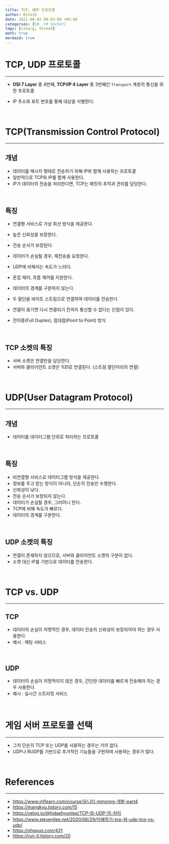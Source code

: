 ```yaml
---
title: TCP, UDP 프로토콜
author: Rito15
date: 2021-08-02 00:02:00 +09:00
categories: [C#, C# Socket]
tags: [csharp, thread]
math: true
mermaid: true
---
```


# TCP, UDP 프로토콜
---

- **OSI 7 Layer** 중 4번째, **TCP/IP 4 Layer** 중 3번째인 `Transport` 계층의 통신을 위한 프로토콜

- IP 주소와 포트 번호를 통해 대상을 식별한다.

<br>

# TCP(Transmission Control Protocol)
---

## **개념**
- 데이터를 메시지 형태로 전송하기 위해 IP와 함께 사용하는 프로토콜
- 일반적으로 TCP와 IP를 함께 사용한다.
- IP가 데이터의 전송을 처리한다면, TCP는 패킷의 추적과 관리를 담당한다.

<br>

## **특징**
- 연결형 서비스로 가상 회선 방식을 제공한다.
- 높은 신뢰성을 보장한다.
- 전송 순서가 보장된다.
- 데이터가 손실될 경우, 재전송을 요청한다.
- UDP에 비해서는 속도가 느리다.
- 혼잡 제어, 흐름 제어를 지원한다.
- 데이터의 경계를 구분하지 않는다.

- 두 말단을 바이트 스트림으로 연결하여 데이터를 전송한다.
- 연결이 끊기면 다시 연결되기 전까지 통신할 수 없다는 단점이 있다.

- 전이중(Full Duplex), 점대점(Point to Point) 방식

<br>

## **TCP 소켓의 특징**
- 서버 소켓은 연결만을 담당한다.
- 서버와 클라이언트 소켓은 1대1로 연결된다. (스트림 말단끼리의 연결)

<br>

# UDP(User Datagram Protocol)
---

## **개념**
- 데이터를 데이터그램 단위로 처리하는 프로토콜

<br>

## **특징**
- 비연결형 서비스로 데이터그램 방식을 제공한다.
- 정보를 주고 받는 방식이 아니라, 단순히 전송만 수행한다.
- 신뢰성이 낮다.
- 전송 순서가 보장되지 않는다.
- 데이터가 손실될 경우, 그러려니 한다.
- TCP에 비해 속도가 빠르다.
- 데이터의 경계를 구분한다.

<br>

## **UDP 소켓의 특징**
- 연결이 존재하지 않으므로, 서버와 클라이언트 소켓의 구분이 없다.
- 소켓 대신 IP를 기반으로 데이터를 전송한다.

<br>

# TCP vs. UDP
---

## **TCP**
- 데이터의 손실이 치명적인 경우, 데이터 전송의 신뢰성이 보장되어야 하는 경우 사용한다.
- 예시 : 채팅 서비스

<br>

## **UDP**
- 데이터의 손실이 치명적이지 않은 경우, 간단한 데이터를 빠르게 전송해야 하는 경우 사용한다.
- 예시 : 실시간 스트리밍 서비스

<br>

# 게임 서버 프로토콜 선택
---

- 그저 단순히 TCP 또는 UDP를 사용하는 경우는 거의 없다.
- UDP나 RUDP를 기반으로 추가적인 기능들을 구현하여 사용하는 경우가 많다.

<br>

# References
---
- <https://www.inflearn.com/course/유니티-mmorpg-개발-part4>
- <https://mangkyu.tistory.com/15>
- <https://velog.io/@hidaehyunlee/TCP-와-UDP-의-차이>
- <https://www.stevenjlee.net/2020/06/29/이해하기-tcp-와-udp-tcp-vs-udp/>
- <https://ohgyun.com/431>
- <https://run-it.tistory.com/20>






